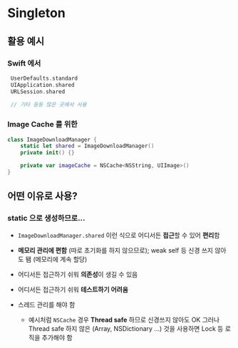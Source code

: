 # Singleton

## 활용 예시

### Swift 에서

```swift
 UserDefaults.standard
 UIApplication.shared
 URLSession.shared
 
 // 기타 등등 많은 곳에서 사용
```



### Image Cache 를 위한

```swift
class ImageDownloadManager {
    static let shared = ImageDownloadManager()
    private init() {}

    private var imageCache = NSCache<NSString, UIImage>()
}
```





## 어떤 이유로 사용?

### static 으로 생성하므로...

* `ImageDownloadManager.shared` 이런 식으로 어디서든 **접근**할 수 있어 **편리**함

* **메모리 관리에 편함** (따로 초기화를 하지 않으므로); weak self 등 신경 쓰지 않아도 됌 (메모리에 계속 할당)

* 어디서든 접근하기 쉬워 **의존성**이 생길 수 있음

* 어디서든 접근하기 쉬워 **테스트하기 어려움**

* 스레드 관리를 해야 함
  
  * 예시처럼 `NSCache` 경우 **Thread safe** 하므로 신경쓰지 않아도 OK 그러나 Thread safe 하지 않은 (Array, NSDictionary ...) 것을 사용하면 Lock 등 로직을 추가해야 함
